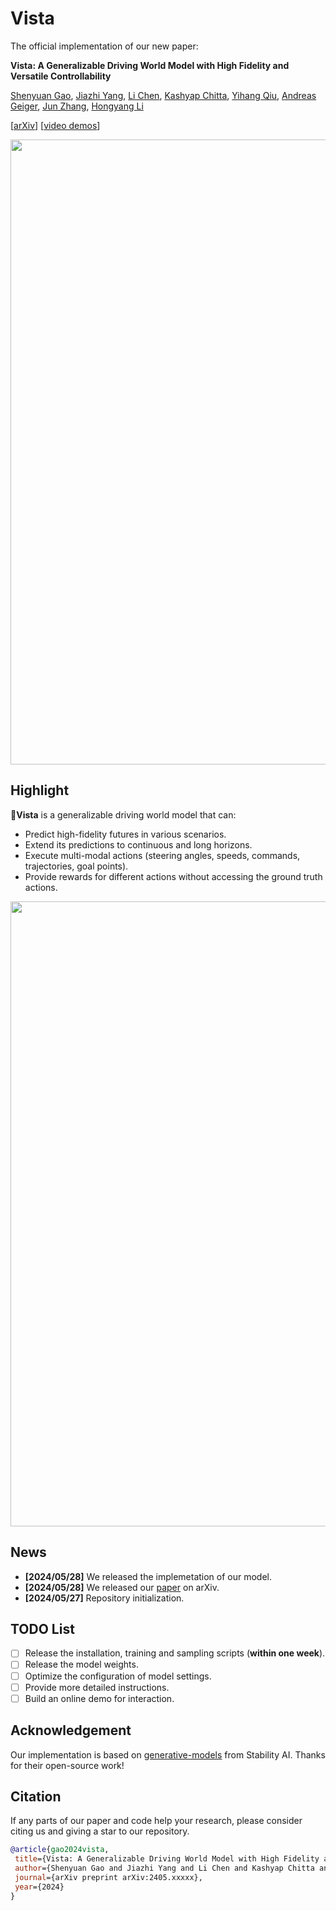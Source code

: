 # Vista

The official implementation of our new paper:

**Vista: A Generalizable Driving World Model with High Fidelity and Versatile Controllability**

[Shenyuan Gao](https://github.com/Little-Podi), [Jiazhi Yang](https://scholar.google.com/citations?user=Ju7nGX8AAAAJ&hl=en), [Li Chen](https://scholar.google.com/citations?user=ulZxvY0AAAAJ&hl=en), [Kashyap Chitta](https://kashyap7x.github.io/), [Yihang Qiu](https://scholar.google.com/citations?user=qgRUOdIAAAAJ&hl=en), [Andreas Geiger](https://www.cvlibs.net/), [Jun Zhang](https://eejzhang.people.ust.hk/), [Hongyang Li](https://lihongyang.info/)

[[arXiv](https://arxiv.org/abs/2405.xxxxx)] [[video demos](https://vista-demo.github.io/)]

<div id="top" align="center">
<p align="center">
<img src="assets/teaser.gif" width="1000px" >
</p>
</div>

## Highlight

:bookmark: ​**Vista** is a generalizable driving world model that can:

- Predict high-fidelity futures in various scenarios.
- Extend its predictions to continuous and long horizons.
- Execute multi-modal actions (steering angles, speeds, commands, trajectories, goal points).
- Provide rewards for different actions without accessing the ground truth actions.

<div id="top" align="center">
<p align="center">
<img src="assets/overview.png" width="1000px" >
</p>
</div>

## News

- **[2024/05/28]** We released the implemetation of our model.
- **[2024/05/28]** We released our [paper](https://arxiv.org/abs/2405.xxxxx) on arXiv.
- **[2024/05/27]** Repository initialization.

## TODO List

- [ ] Release the installation, training and sampling scripts (**within one week**).
- [ ] Release the model weights.
- [ ] Optimize the configuration of model settings.
- [ ] Provide more detailed instructions.
- [ ] Build an online demo for interaction.

## Acknowledgement

Our implementation is based on [generative-models](https://github.com/Stability-AI/generative-models) from Stability AI. Thanks for their open-source work!

## Citation

If any parts of our paper and code help your research, please consider citing us and giving a star to our repository.

```bibtex
@article{gao2024vista,
 title={Vista: A Generalizable Driving World Model with High Fidelity and Versatile Controllability}, 
 author={Shenyuan Gao and Jiazhi Yang and Li Chen and Kashyap Chitta and Yihang Qiu and Andreas Geiger and Jun Zhang and Hongyang Li},
 journal={arXiv preprint arXiv:2405.xxxxx},
 year={2024}
}
```

